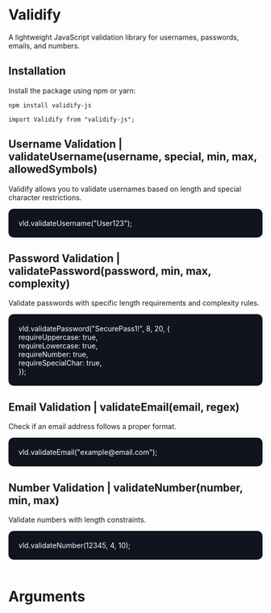 # Validify

A lightweight JavaScript validation library for usernames, passwords, emails, and numbers.

## Installation

Install the package using npm or yarn:

<code>npm install validify-js</code>

<code>import Validify from "validify-js";</code>

<h2>Username Validation | validateUsername(username, special, min, max, allowedSymbols)</h2>
<p>Validify allows you to validate usernames based on length and special character restrictions.</p>
<div style='background:rgb(15,20,30);padding:20px;border-radius:10px;color:white;'>
    vld.validateUsername("User123");
</div>
<h2>Password Validation | validatePassword(password, min, max, complexity)</h2>
<p>Validate passwords with specific length requirements and complexity rules.</p>
<div style='background:rgb(15,20,30);padding:20px;border-radius:10px;color:white;'>
    vld.validatePassword("SecurePass1!", 8, 20, {<br>
        requireUppercase: true,<br>
        requireLowercase: true,<br>
        requireNumber: true,<br>
        requireSpecialChar: true,<br>
    });
</div>

<h2>Email Validation | validateEmail(email, regex)</h2>
<p>Check if an email address follows a proper format. </p>
<div style='background:rgb(15,20,30);padding:20px;border-radius:10px;color:white;'>
    vld.validateEmail("example@email.com");
</div>

<h2>Number Validation | validateNumber(number, min, max)</h2>
<p>Validate numbers with length constraints.</p>
<div style='background:rgb(15,20,30);padding:20px;border-radius:10px;color:white;'>
    vld.validateNumber(12345, 4, 10);
</div>
<br>
<h1>Arguments</h1>

